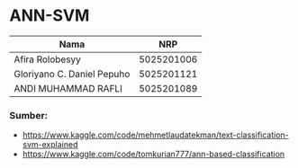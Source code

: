 # ANN-SVM

| Nama                      | NRP      |
|---------------------------|----------|
|Afira Rolobesyy            |5025201006|
|Gloriyano C. Daniel Pepuho |5025201121|
|ANDI MUHAMMAD RAFLI	    |5025201089|


### Sumber:
- https://www.kaggle.com/code/mehmetlaudatekman/text-classification-svm-explained
- https://www.kaggle.com/code/tomkurian777/ann-based-classification
